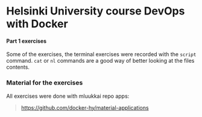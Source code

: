 # Helsinki University course DevOps with Docker

#### Part 1 exercises
Some of the exercises, the terminal exercises were recorded with the ```script``` command. ```cat``` or ```nl``` commands are a good way of better looking at the files contents.

### Material for the exercises

All exercises were done with mluukkai repo apps:
> https://github.com/docker-hy/material-applications
